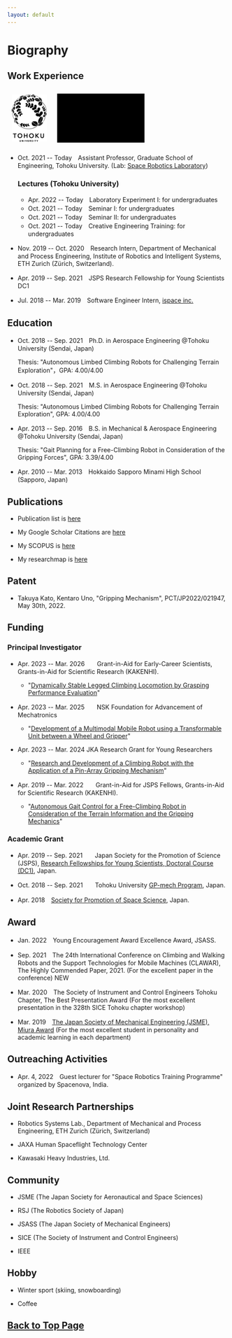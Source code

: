 ```yaml
---
layout: default
---
```


# Biography

## Work Experience

<!-- <img src="assets/img/srl.png" width="120"> -->
<a href="https://www.tohoku.ac.jp/en/" target="_blank"><img src="assets/img/Toh_E_L_P_K.gif" width="80" alt="Tohoku Univ logo" border="0" align="center" hspace="10" vspace="10"></a>
<a href="http://www.astro.mech.tohoku.ac.jp/e/index.html" target="_blank"><img src="assets/img/srl.gif" width="200" alt="SRL motion logo" border="0" align="center" hspace="10" vspace="10"></a>


* Oct. 2021 -- Today　Assistant Professor, Graduate School of Engineering, Tohoku University. (Lab: <a href="http://www.astro.mech.tohoku.ac.jp/e/index.html" target="_blank">Space Robotics Laboratory</a>)

  ### Lectures (Tohoku University)
  - Apr. 2022 -- Today　Laboratory Experiment I: for undergraduates
  - Oct. 2021 -- Today　Seminar I: for undergraduates
  - Oct. 2021 -- Today　Seminar II: for undergraduates 
  - Oct. 2021 -- Today　Creative Engineering Training: for undergraduates


* Nov. 2019 -- Oct. 2020　Research Intern, Department of Mechanical and Process Engineering, Institute of Robotics and Intelligent Systems, ETH Zurich (Zürich, Switzerland).

* Apr. 2019 -- Sep. 2021　JSPS Research Fellowship for Young Scientists DC1

* Jul. 2018 -- Mar. 2019　Software Engineer Intern, <a href="https://ispace-inc.com" target="_blank">ispace inc.</a>

## Education
* Oct. 2018 -- Sep. 2021　Ph.D. in Aerospace Engineering @Tohoku University (Sendai, Japan)
  
  Thesis: "Autonomous Limbed Climbing Robots for Challenging Terrain Exploration"，GPA: 4.00/4.00

* Oct. 2018 -- Sep. 2021　M.S. in Aerospace Engineering @Tohoku University (Sendai, Japan)
  
  Thesis: "Autonomous Limbed Climbing Robots for Challenging Terrain Exploration", GPA: 4.00/4.00

* Apr. 2013 -- Sep. 2016　B.S. in Mechanical & Aerospace Engineering @Tohoku University (Sendai, Japan)

  Thesis: "Gait Planning for a Free-Climbing Robot in Consideration of the Gripping Forces", GPA: 3.39/4.00

* Apr. 2010 -- Mar. 2013　Hokkaido Sapporo Minami High School (Sapporo, Japan)

## Publications

* Publication list is <a href="pub.html" target="_blank">here</a>

* My Google Scholar Citations are <a href="https://scholar.google.com/citations?view_op=list_works&hl=ja&user=kiw1NAUAAAAJ" target="_blank">here</a>

* My SCOPUS is <a href="https://www.scopus.com/authid/detail.uri?authorId=57208746798" target="_blank">here</a>

* My researchmap is <a href="https://researchmap.jp/unoken" target="_blank">here</a>

## Patent

* Takuya Kato, Kentaro Uno, "Gripping Mechanism", PCT/JP2022/021947, May 30th, 2022.

## Funding

### Principal Investigator

* Apr. 2023 -- Mar. 2026　　Grant-in-Aid for Early-Career Scientists, Grants-in-Aid for Scientific Research (KAKENHI).

  - "<a href="https://kaken.nii.ac.jp/en/grant/KAKENHI-PROJECT-23K13281/" target="_blank">Dynamically Stable Legged Climbing Locomotion by Grasping Performance Evaluation</a>"

* Apr. 2023 -- Mar. 2025　　NSK Foundation for Advancement of Mechatronics
  
  - "<a href="http://www.nskfam.or.jp/objperson/2022d_develop.html" target="_blank">Development of a Multimodal Mobile Robot using a Transformable Unit between a Wheel and Gripper</a>"

* Apr. 2023 -- Mar. 2024    JKA Research Grant for Young Researchers

  - "<a href="https://hojo.keirin-autorace.or.jp/about/list/kikai/2023/index.html" target="_blank">Research and Development of a Climbing Robot with the Application of a Pin-Array Gripping Mechanism</a>"

* Apr. 2019 -- Mar. 2022　　Grant-in-Aid for JSPS Fellows, Grants-in-Aid for Scientific Research (KAKENHI).
  
  - "<a href="https://kaken.nii.ac.jp/en/grant/KAKENHI-PROJECT-19J20685/" target="_blank">Autonomous Gait Control for a Free-Climbing Robot in Consideration of the Terrain Information and the Gripping Mechanics</a>"

### Academic Grant

* Apr. 2019 -- Sep. 2021　　Japan Society for the Promotion of Science (JSPS), <a href="https://www.jsps.go.jp/english/e-pd/" target="_blank">Research Fellowships for Young Scientists, Doctoral Course (DC1)</a>, Japan.

* Oct. 2018 -- Sep. 2021　　Tohoku University <a href="http://gp-mech.tohoku.ac.jp/" target="_blank">GP-mech Program</a>, Japan.

* Apr. 2018　<a href="http://www.spss.or.jp/support/ryohi.html" target="_blank">Society for Promotion of Space Science</a>, Japan.

## Award

* Jan. 2022　Young Encouragement Award Excellence Award, JSASS.
<!-- （第65回宇宙科学技術連合講演会において） -->

* Sep. 2021　The 24th International Conference on Climbing and Walking Robots and the Support Technologies for Mobile Machines (CLAWAR), The Highly Commended Paper, 2021. (For the excellent paper in the conference) NEW

* Mar. 2020　The Society of Instrument and Control Engineers Tohoku Chapter, The Best
	Presentation Award (For the most excellent presentation in the 328th SICE Tohoku chapter workshop)

* Mar. 2019　<a href="https://www.jsme.or.jp/event_project/award/miura-award" target="_blank">The Japan Society of Mechanical Engineering (JSME), Miura Award</a> (For the most excellent student in personality and academic learning in each department)

<!-- ## メディア出演・掲載など

* 2021年04月20日【TV出演】東北大　世界をリードする宇宙研究　月面探査ロボット＆帰還型人工衛星開発，チャージ！（khb東日本放送）．

* 2021年02月25日【TV出演】ミヤギ news every. (ミヤギテレビ)．（月面探査ロッククライミングロボットの研究開発を紹介）

* 2021年11月21日【新聞掲載】[未来をつくる科学の力（１）宇宙探査ロボット開発，河北新報社　こども新聞](https://kahoku.news/articles/20211122khn000012.html)．

* 2021年02月26日【Webメディア出演】 [東北大学 「震災 10年の知と未来事業」による第４回オンラインシンポジウム「探究と生きる」](https://www.youtube.com/watch?v=aUklRM_V4x8)，東北大学．（ドキュメンタリー 内にて研究プロジェクト紹介）

* 2017年08月27日【雑誌掲載】日本の大学における早期卒業制度に関して体験をもとに紹介，[朝日新聞出版AERA](https://dot.asahi.com/aera/2017082400063.html?page=1)．

* 2017年03月01日【TV出演】1億人の大質問！？笑ってコラえて！（日本テレビ）．（月面探査ローバーの研究開発を紹介） -->


## Outreaching Activities

* Apr. 4, 2022　Guest lecturer for "Space Robotics Training Programme" organized by Spacenova, India.

<!-- * 2022年01月25日　札幌市立中央中学校　総合的な学習の時間（学外講師として授業参加） -->

## Joint Research Partnerships

* Robotics Systems Lab., Department of Mechanical and Process Engineering, ETH Zurich (Zürich, Switzerland)

* JAXA Human Spaceflight Technology Center

* Kawasaki Heavy Industries, Ltd.

## Community

* JSME (The Japan Society for Aeronautical and Space Sciences)

* RSJ (The Robotics Society of Japan)

* JSASS (The Japan Society of Mechanical Engineers)

* SICE (The Society of Instrument and Control Engineers)

* IEEE

## Hobby

* Winter sport (skiing, snowboarding)

* Coffee

## [Back to Top Page](./)
